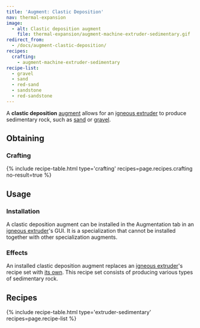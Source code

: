 ```yaml
---
title: 'Augment: Clastic Deposition'
nav: thermal-expansion
image:
  - alt: Clastic deposition augment
    file: thermal-expansion/augment-machine-extruder-sedimentary.gif
redirect_from:
  - /docs/augment-clastic-deposition/
recipes:
  crafting:
    - augment-machine-extruder-sedimentary
recipe-list:
  - gravel
  - sand
  - red-sand
  - sandstone
  - red-sandstone
---
```


A **clastic deposition** [augment](/docs/thermal-expansion/augments/) allows for an [igneous
extruder](/docs/thermal-expansion/igneous-extruder/) to produce sedimentary rock, such as
[sand](https://minecraft.gamepedia.com/Sand) or
[gravel](https://minecraft.gamepedia.com/Gravel).


Obtaining
---------

### Crafting
{% include recipe-table.html type='crafting' recipes=page.recipes.crafting no-result=true %}


Usage
-----

### Installation
A clastic deposition augment can be installed in the Augmentation tab in an
[igneous extruder](/docs/thermal-expansion/igneous-extruder/)'s GUI. It is a specialization that
cannot be installed together with other specialization augments.

### Effects
An installed clastic deposition augment replaces an [igneous
extruder](/docs/thermal-expansion/igneous-extruder/)'s recipe set with [its own](#recipes). This
recipe set consists of producing various types of sedimentary rock.


Recipes
-------

{% include recipe-table.html type='extruder-sedimentary' recipes=page.recipe-list %}
